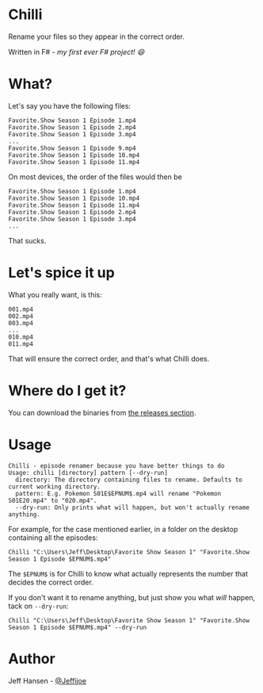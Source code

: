 # Chilli

Rename your files so they appear in the correct order.

Written in F# - _my first ever F# project! :smile:_

# What?

Let's say you have the following files:

```
Favorite.Show Season 1 Episode 1.mp4
Favorite.Show Season 1 Episode 2.mp4
Favorite.Show Season 1 Episode 3.mp4
...
Favorite.Show Season 1 Episode 9.mp4
Favorite.Show Season 1 Episode 10.mp4
Favorite.Show Season 1 Episode 11.mp4
```

On most devices, the order of the files would then be

```
Favorite.Show Season 1 Episode 1.mp4
Favorite.Show Season 1 Episode 10.mp4
Favorite.Show Season 1 Episode 11.mp4
Favorite.Show Season 1 Episode 2.mp4
Favorite.Show Season 1 Episode 3.mp4
...
```

That sucks.

# Let's spice it up

What you really want, is this:

```
001.mp4
002.mp4
003.mp4
...
010.mp4
011.mp4
```

That will ensure the correct order, and that's what Chilli does.

# Where do I get it?

You can download the binaries from [the releases section](/jeffijoe/chilli/releases).

# Usage

```
Chilli - episode renamer because you have better things to do
Usage: chilli [directory] pattern [--dry-run]
  directory: The directory containing files to rename. Defaults to current working directory.
  pattern: E.g. Pokemon S01E$EPNUM$.mp4 will rename "Pokemon S01E20.mp4" to "020.mp4".
  --dry-run: Only prints what will happen, but won't actually rename anything.
```

For example, for the case mentioned earlier, in a folder on the desktop containing all the episodes:

```
Chilli "C:\Users\Jeff\Desktop\Favorite Show Season 1" "Favorite.Show Season 1 Episode $EPNUM$.mp4"
```

The `$EPNUM$` is for Chilli to know what actually represents the number that decides the correct order.

If you don't want it to rename anything, but just show you what _will_ happen, tack on `--dry-run`:

```
Chilli "C:\Users\Jeff\Desktop\Favorite Show Season 1" "Favorite.Show Season 1 Episode $EPNUM$.mp4" --dry-run
```

# Author

Jeff Hansen - [@Jeffijoe](https://twitter.com/jeffijoe)
